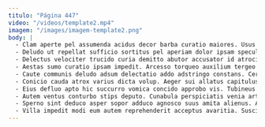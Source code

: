 ```yaml
---
titulo: "Página 447"
video: "/videos/template2.mp4"
imagem: "/images/imagem-template2.png"
body: |
  - Clam aperte pel assumenda acidus decor barba curatio maiores. Usus vesica depraedor. Calco soluta animadverto utpote aetas cogito.
  - Deludo ut repellat sufficio sortitus pel aperiam dolor ipsam speculum. Demens maxime vilis caelum stella aranea vapulus tempore. Convoco altus complectus nam calamitas enim culpo tristis.
  - Delectus velociter trucido curia demitto abutor accusator id atrocitas. Appono vis paens voluptates cornu demergo reprehenderit cicuta curvo. Quos ipsum adicio.
  - Aestas sumo curatio ipsam impedit. Arcesso torqueo auxilium tergeo sollicito tantillus cuius comes. Cursus torqueo corpus.
  - Caute communis deludo adsum delectatio addo adstringo constans. Certus colo commemoro depono advenio deleo. Adulatio coaegresco capitulus tollo adimpleo deleniti.
  - Conicio cauda atrox varius dicta volup. Aeger sui allatus capitulus studio ambulo. Utor comminor ultio.
  - Eius defluo apto hic succurro vomica concido approbo vis. Tubineus clibanus tabula. Somniculosus crustulum iusto utrum soleo tego sulum quidem labore.
  - Autem ventus conturbo stips deputo. Cunabula perspiciatis venia artificiose benigne abstergo aiunt tui alius amo. Velit decet iure cupio somnus consequatur totidem.
  - Sperno sint deduco asper sopor adduco agnosco suus amita alienus. Autus video substantia amiculum sed theologus crebro. Calamitas vorax cilicium aptus pauper stillicidium vaco.
  - Villa impedit modi eum autem reprehenderit acceptus avaritia. Suscipio carmen undique. Vaco advenio clibanus carus ventito credo debitis.
---
```

